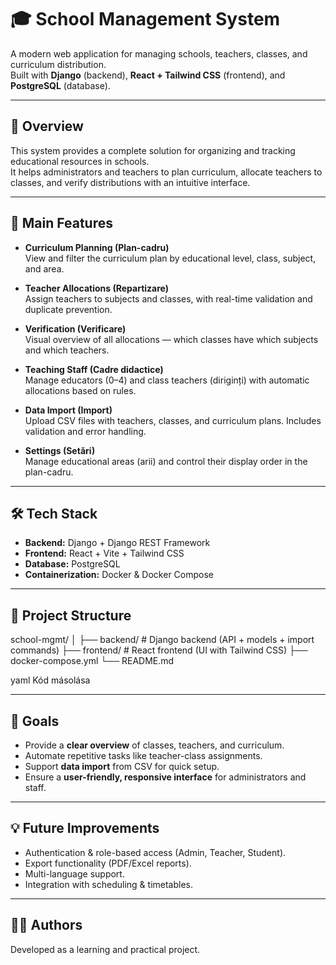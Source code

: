 # 🎓 School Management System

A modern web application for managing schools, teachers, classes, and curriculum distribution.  
Built with **Django** (backend), **React + Tailwind CSS** (frontend), and **PostgreSQL** (database).

---

## 🚀 Overview

This system provides a complete solution for organizing and tracking educational resources in schools.  
It helps administrators and teachers to plan curriculum, allocate teachers to classes, and verify distributions with an intuitive interface.

---

## 📑 Main Features

- **Curriculum Planning (Plan-cadru)**  
  View and filter the curriculum plan by educational level, class, subject, and area.

- **Teacher Allocations (Repartizare)**  
  Assign teachers to subjects and classes, with real-time validation and duplicate prevention.

- **Verification (Verificare)**  
  Visual overview of all allocations — which classes have which subjects and which teachers.

- **Teaching Staff (Cadre didactice)**  
  Manage educators (0–4) and class teachers (diriginți) with automatic allocations based on rules.

- **Data Import (Import)**  
  Upload CSV files with teachers, classes, and curriculum plans. Includes validation and error handling.

- **Settings (Setări)**  
  Manage educational areas (arii) and control their display order in the plan-cadru.

---

## 🛠️ Tech Stack

- **Backend:** Django + Django REST Framework  
- **Frontend:** React + Vite + Tailwind CSS  
- **Database:** PostgreSQL  
- **Containerization:** Docker & Docker Compose  

---

## 📂 Project Structure

school-mgmt/
│
├── backend/ # Django backend (API + models + import commands)
├── frontend/ # React frontend (UI with Tailwind CSS)
├── docker-compose.yml
└── README.md

yaml
Kód másolása

---

## 🎯 Goals

- Provide a **clear overview** of classes, teachers, and curriculum.  
- Automate repetitive tasks like teacher-class assignments.  
- Support **data import** from CSV for quick setup.  
- Ensure a **user-friendly, responsive interface** for administrators and staff.  

---

## 💡 Future Improvements

- Authentication & role-based access (Admin, Teacher, Student).  
- Export functionality (PDF/Excel reports).  
- Multi-language support.  
- Integration with scheduling & timetables.  

---

## 👩‍💻 Authors

Developed as a learning and practical project.  
